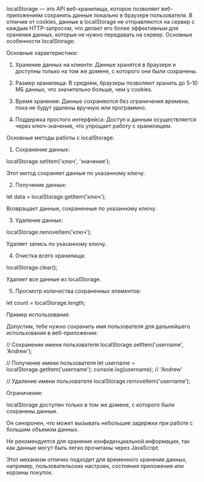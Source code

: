 localStorage — это API веб-хранилища, которое позволяет веб-приложениям сохранять данные локально в браузере пользователя. В отличие от cookies, данные в localStorage не отправляются на сервер с каждым HTTP-запросом, что делает его более эффективным для хранения данных, которые не нужно передавать на сервер. Основные особенности localStorage:

Основные характеристики:

1. Хранение данных на клиенте: Данные хранятся в браузере и доступны только на том же домене, с которого они были сохранены.


2. Размер хранилища: В среднем, браузеры позволяют хранить до 5-10 МБ данных, что значительно больше, чем у cookies.


3. Время хранения: Данные сохраняются без ограничения времени, пока не будут удалены вручную или программно.


4. Поддержка простого интерфейса: Доступ к данным осуществляется через ключ-значение, что упрощает работу с хранилищем.



Основные методы работы с localStorage:

1. Сохранение данных:

localStorage.setItem('ключ', 'значение');

Этот метод сохраняет данные по указанному ключу.


2. Получение данных:

let data = localStorage.getItem('ключ');

Возвращает данные, сохраненные по указанному ключу.


3. Удаление данных:

localStorage.removeItem('ключ');

Удаляет запись по указанному ключу.


4. Очистка всего хранилища:

localStorage.clear();

Удаляет все данные из localStorage.


5. Просмотр количества сохраненных элементов:

let count = localStorage.length;



Пример использования:

Допустим, тебе нужно сохранить имя пользователя для дальнейшего использования в веб-приложении:

// Сохранение имени пользователя
localStorage.setItem('username', 'Andrew');

// Получение имени пользователя
let username = localStorage.getItem('username');
console.log(username); // 'Andrew'

// Удаление имени пользователя
localStorage.removeItem('username');

Ограничения:

localStorage доступен только в том же домене, с которого были сохранены данные.

Он синхронен, что может вызывать небольшие задержки при работе с большим объемом данных.

Не рекомендуется для хранения конфиденциальной информации, так как данные могут быть легко прочитаны через JavaScript.


Этот механизм отлично подходит для временного хранения данных, например, пользовательских настроек, состояния приложения или корзины покупок.

